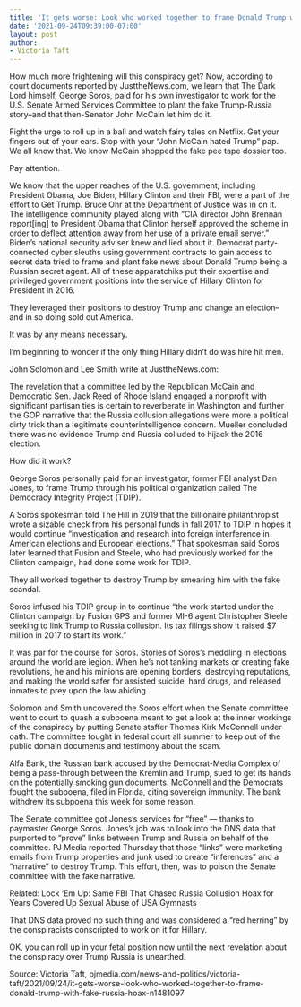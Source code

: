 ```yaml
---
title: 'It gets worse: Look who worked together to frame Donald Trump with fake Russia hoax'
date: '2021-09-24T09:39:00-07:00'
layout: post
author:
- Victoria Taft
---
```


How much more frightening will this conspiracy get? Now, according to court documents reported by JusttheNews.com, we learn that The Dark Lord himself, George Soros, paid for his own investigator to work for the U.S. Senate Armed Services Committee to plant the fake Trump-Russia story–and that then-Senator John McCain let him do it.

Fight the urge to roll up in a ball and watch fairy tales on Netflix. Get your fingers out of your ears. Stop with your “John McCain hated Trump” pap. We all know that. We know McCain shopped the fake pee tape dossier too.

Pay attention.

We know that the upper reaches of the U.S. government, including President Obama, Joe Biden, Hillary Clinton and their FBI, were a part of the effort to Get Trump. Bruce Ohr at the Department of Justice was in on it. The intelligence community played along with “CIA director John Brennan report\[ing\] to President Obama that Clinton herself approved the scheme in order to deflect attention away from her use of a private email server.” Biden’s national security adviser knew and lied about it. Democrat party-connected cyber sleuths using government contracts to gain access to secret data tried to frame and plant fake news about Donald Trump being a Russian secret agent. All of these apparatchiks put their expertise and privileged government positions into the service of Hillary Clinton for President in 2016.

They leveraged their positions to destroy Trump and change an election–and in so doing sold out America.

It was by any means necessary.

I’m beginning to wonder if the only thing Hillary didn’t do was hire hit men.

John Solomon and Lee Smith write at JusttheNews.com:

The revelation that a committee led by the Republican McCain and Democratic Sen. Jack Reed of Rhode Island engaged a nonprofit with significant partisan ties is certain to reverberate in Washington and further the GOP narrative that the Russia collusion allegations were more a political dirty trick than a legitimate counterintelligence concern. Mueller concluded there was no evidence Trump and Russia colluded to hijack the 2016 election.

How did it work?

George Soros personally paid for an investigator, former FBI analyst Dan Jones, to frame Trump through his political organization called The Democracy Integrity Project (TDIP).

A Soros spokesman told The Hill in 2019 that the billionaire philanthropist wrote a sizable check from his personal funds in fall 2017 to TDIP in hopes it would continue “investigation and research into foreign interference in American elections and European elections.” That spokesman said Soros later learned that Fusion and Steele, who had previously worked for the Clinton campaign, had done some work for TDIP.

They all worked together to destroy Trump by smearing him with the fake scandal.

Soros infused his TDIP group in to continue “the work started under the Clinton campaign by Fusion GPS and former MI-6 agent Christopher Steele seeking to link Trump to Russia collusion. Its tax filings show it raised $7 million in 2017 to start its work.”

It was par for the course for Soros. Stories of Soros’s meddling in elections around the world are legion. When he’s not tanking markets or creating fake revolutions, he and his minions are opening borders, destroying reputations, and making the world safer for assisted suicide, hard drugs, and released inmates to prey upon the law abiding.

Solomon and Smith uncovered the Soros effort when the Senate committee went to court to quash a subpoena meant to get a look at the inner workings of the conspiracy by putting Senate staffer Thomas Kirk McConnell under oath. The committee fought in federal court all summer to keep out of the public domain documents and testimony about the scam.

Alfa Bank, the Russian bank accused by the Democrat-Media Complex of being a pass-through between the Kremlin and Trump, sued to get its hands on the potentially smoking gun documents. McConnell and the Democrats fought the subpoena, filed in Florida, citing sovereign immunity. The bank withdrew its subpoena this week for some reason.

The Senate committee got Jones’s services for “free” — thanks to paymaster George Soros. Jones’s job was to look into the DNS data that purported to “prove” links between Trump and Russia on behalf of the committee. PJ Media reported Thursday that those “links” were marketing emails from Trump properties and junk used to create “inferences” and a “narrative” to destroy Trump. This effort, then, was to poison the Senate committee with the fake narrative.

Related: Lock ‘Em Up: Same FBI That Chased Russia Collusion Hoax for Years Covered Up Sexual Abuse of USA Gymnasts

That DNS data proved no such thing and was considered a “red herring” by the conspiracists conscripted to work on it for Hillary.

OK, you can roll up in your fetal position now until the next revelation about the conspiracy over Trump Russia is unearthed.

Source: Victoria Taft, pjmedia.com/news-and-politics/victoria-taft/2021/09/24/it-gets-worse-look-who-worked-together-to-frame-donald-trump-with-fake-russia-hoax-n1481097
